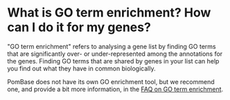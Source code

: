 # What is GO term enrichment? How can I do it for my genes?
<!-- pombase_categories: Finding data,Tools and resources,Using ontologies -->

"GO term enrichment" refers to analysing a gene list by finding GO terms
that are significantly over- or under-represented among the annotations
for the genes. Finding GO terms that are shared by genes in your list
can help you find out what they have in common biologically.

PomBase does not have its own GO enrichment tool, but we recommend one,
and provide a bit more information, in the [FAQ on GO term enrichment](/faq/how-can-i-find-significant-shared-go-annotations-genes-list).

